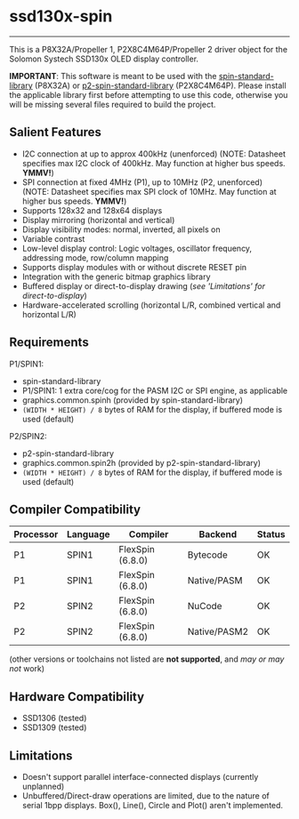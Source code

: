 # ssd130x-spin
--------------

This is a P8X32A/Propeller 1, P2X8C4M64P/Propeller 2 driver object for the Solomon Systech SSD130x OLED display controller.

**IMPORTANT**: This software is meant to be used with the [spin-standard-library](https://github.com/avsa242/spin-standard-library) (P8X32A) or [p2-spin-standard-library](https://github.com/avsa242/p2-spin-standard-library) (P2X8C4M64P). Please install the applicable library first before attempting to use this code, otherwise you will be missing several files required to build the project.

## Salient Features

* I2C connection at up to approx 400kHz (unenforced)
(NOTE: Datasheet specifies max I2C clock of 400kHz. May function at higher bus speeds. __YMMV!__)
* SPI connection at fixed 4MHz (P1), up to 10MHz (P2, unenforced)
(NOTE: Datasheet specifies max SPI clock of 10MHz. May function at higher bus speeds. __YMMV!__)
* Supports 128x32 and 128x64 displays
* Display mirroring (horizontal and vertical)
* Display visibility modes: normal, inverted, all pixels on
* Variable contrast
* Low-level display control: Logic voltages, oscillator frequency, addressing mode, row/column mapping
* Supports display modules with or without discrete RESET pin
* Integration with the generic bitmap graphics library
* Buffered display or direct-to-display drawing (*see 'Limitations' for direct-to-display*)
* Hardware-accelerated scrolling (horizontal L/R, combined vertical and horizontal L/R)


## Requirements

P1/SPIN1:
* spin-standard-library
* P1/SPIN1: 1 extra core/cog for the PASM I2C or SPI engine, as applicable
* graphics.common.spinh (provided by spin-standard-library)
* `(WIDTH * HEIGHT) / 8` bytes of RAM for the display, if buffered mode is used (default)

P2/SPIN2:
* p2-spin-standard-library
* graphics.common.spin2h (provided by p2-spin-standard-library)
* `(WIDTH * HEIGHT) / 8` bytes of RAM for the display, if buffered mode is used (default)


## Compiler Compatibility

| Processor | Language | Compiler               | Backend      | Status                |
|-----------|----------|------------------------|--------------|-----------------------|
| P1        | SPIN1    | FlexSpin (6.8.0)       | Bytecode     | OK                    |
| P1        | SPIN1    | FlexSpin (6.8.0)       | Native/PASM  | OK                    |
| P2        | SPIN2    | FlexSpin (6.8.0)       | NuCode       | OK                    |
| P2        | SPIN2    | FlexSpin (6.8.0)       | Native/PASM2 | OK                    |

(other versions or toolchains not listed are __not supported__, and _may or may not_ work)


## Hardware Compatibility

* SSD1306 (tested)
* SSD1309 (tested)


## Limitations

* Doesn't support parallel interface-connected displays (currently unplanned)
* Unbuffered/Direct-draw operations are limited, due to the nature of serial 1bpp displays. Box(), Line(), Circle and Plot() aren't implemented.


